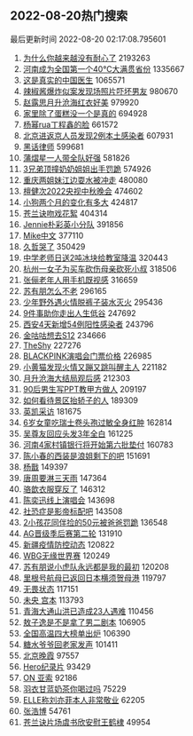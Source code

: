 ## 2022-08-20热门搜索 
最后更新时间 2022-08-20 02:17:08.795601 
1. [为什么你越来越没有耐心了](https://s.weibo.com/weibo?q=%23%E4%B8%BA%E4%BB%80%E4%B9%88%E4%BD%A0%E8%B6%8A%E6%9D%A5%E8%B6%8A%E6%B2%A1%E6%9C%89%E8%80%90%E5%BF%83%E4%BA%86%23&Refer=top) 2193263
1. [河南成为全国第一个40℃大满贯省份](https://s.weibo.com/weibo?q=%23%E6%B2%B3%E5%8D%97%E6%88%90%E4%B8%BA%E5%85%A8%E5%9B%BD%E7%AC%AC%E4%B8%80%E4%B8%AA40%E2%84%83%E5%A4%A7%E6%BB%A1%E8%B4%AF%E7%9C%81%E4%BB%BD%23&Refer=top) 1335667
1. [这是真实的中国医生](https://s.weibo.com/weibo?q=%23%E8%BF%99%E6%98%AF%E7%9C%9F%E5%AE%9E%E7%9A%84%E4%B8%AD%E5%9B%BD%E5%8C%BB%E7%94%9F%23&Refer=top) 1065571
1. [辣椒酱爆炸似案发现场照片吓坏男友](https://s.weibo.com/weibo?q=%23%E8%BE%A3%E6%A4%92%E9%85%B1%E7%88%86%E7%82%B8%E4%BC%BC%E6%A1%88%E5%8F%91%E7%8E%B0%E5%9C%BA%E7%85%A7%E7%89%87%E5%90%93%E5%9D%8F%E7%94%B7%E5%8F%8B%23&Refer=top) 980670
1. [赵露思月升沧海红衣好美](https://s.weibo.com/weibo?q=%23%E8%B5%B5%E9%9C%B2%E6%80%9D%E6%9C%88%E5%8D%87%E6%B2%A7%E6%B5%B7%E7%BA%A2%E8%A1%A3%E5%A5%BD%E7%BE%8E%23&Refer=top) 979920
1. [家里除了蛋糕没一个是真的](https://s.weibo.com/weibo?q=%23%E5%AE%B6%E9%87%8C%E9%99%A4%E4%BA%86%E8%9B%8B%E7%B3%95%E6%B2%A1%E4%B8%80%E4%B8%AA%E6%98%AF%E7%9C%9F%E7%9A%84%23&Refer=top) 694928
1. [杨幂rua丁程鑫的脸](https://s.weibo.com/weibo?q=%23%E6%9D%A8%E5%B9%82rua%E4%B8%81%E7%A8%8B%E9%91%AB%E7%9A%84%E8%84%B8%23&Refer=top) 661572
1. [北京进返京人员发现2例本土感染者](https://s.weibo.com/weibo?q=%23%E5%8C%97%E4%BA%AC%E8%BF%9B%E8%BF%94%E4%BA%AC%E4%BA%BA%E5%91%98%E5%8F%91%E7%8E%B02%E4%BE%8B%E6%9C%AC%E5%9C%9F%E6%84%9F%E6%9F%93%E8%80%85%23&Refer=top) 607931
1. [黑话律师](https://s.weibo.com/weibo?q=%E9%BB%91%E8%AF%9D%E5%BE%8B%E5%B8%88&Refer=top) 599681
1. [蒲熠星一人带全队好强](https://s.weibo.com/weibo?q=%23%E8%92%B2%E7%86%A0%E6%98%9F%E4%B8%80%E4%BA%BA%E5%B8%A6%E5%85%A8%E9%98%9F%E5%A5%BD%E5%BC%BA%23&Refer=top) 581826
1. [3兄弟顶撞奶奶姐姐出手罚跪](https://s.weibo.com/weibo?q=%233%E5%85%84%E5%BC%9F%E9%A1%B6%E6%92%9E%E5%A5%B6%E5%A5%B6%E5%A7%90%E5%A7%90%E5%87%BA%E6%89%8B%E7%BD%9A%E8%B7%AA%23&Refer=top) 574926
1. [重庆两姐妹江边耍水被冲走](https://s.weibo.com/weibo?q=%23%E9%87%8D%E5%BA%86%E4%B8%A4%E5%A7%90%E5%A6%B9%E6%B1%9F%E8%BE%B9%E8%80%8D%E6%B0%B4%E8%A2%AB%E5%86%B2%E8%B5%B0%23&Refer=top) 480080
1. [檀健次2022央视中秋晚会](https://s.weibo.com/weibo?q=%E6%AA%80%E5%81%A5%E6%AC%A12022%E5%A4%AE%E8%A7%86%E4%B8%AD%E7%A7%8B%E6%99%9A%E4%BC%9A&Refer=top) 474602
1. [小狗两个月的变化有多大](https://s.weibo.com/weibo?q=%23%E5%B0%8F%E7%8B%97%E4%B8%A4%E4%B8%AA%E6%9C%88%E7%9A%84%E5%8F%98%E5%8C%96%E6%9C%89%E5%A4%9A%E5%A4%A7%23&Refer=top) 424817
1. [苍兰诀吻戏花絮](https://s.weibo.com/weibo?q=%23%E8%8B%8D%E5%85%B0%E8%AF%80%E5%90%BB%E6%88%8F%E8%8A%B1%E7%B5%AE%23&Refer=top) 404314
1. [Jennie朴彩英小分队](https://s.weibo.com/weibo?q=%23Jennie%E6%9C%B4%E5%BD%A9%E8%8B%B1%E5%B0%8F%E5%88%86%E9%98%9F%23&Refer=top) 391856
1. [Mike中文](https://s.weibo.com/weibo?q=%23Mike%E4%B8%AD%E6%96%87%23&Refer=top) 377110
1. [久哲哭了](https://s.weibo.com/weibo?q=%23%E4%B9%85%E5%93%B2%E5%93%AD%E4%BA%86%23&Refer=top) 350429
1. [中学老师日送2吨冰块给教室降温](https://s.weibo.com/weibo?q=%23%E4%B8%AD%E5%AD%A6%E8%80%81%E5%B8%88%E6%97%A5%E9%80%812%E5%90%A8%E5%86%B0%E5%9D%97%E7%BB%99%E6%95%99%E5%AE%A4%E9%99%8D%E6%B8%A9%23&Refer=top) 320443
1. [杭州一女子为买车砍伤母亲砍死小叔](https://s.weibo.com/weibo?q=%E6%9D%AD%E5%B7%9E%E4%B8%80%E5%A5%B3%E5%AD%90%E4%B8%BA%E4%B9%B0%E8%BD%A6%E7%A0%8D%E4%BC%A4%E6%AF%8D%E4%BA%B2%E7%A0%8D%E6%AD%BB%E5%B0%8F%E5%8F%94&Refer=top) 318506
1. [张俪老年人用手机既视感](https://s.weibo.com/weibo?q=%23%E5%BC%A0%E4%BF%AA%E8%80%81%E5%B9%B4%E4%BA%BA%E7%94%A8%E6%89%8B%E6%9C%BA%E6%97%A2%E8%A7%86%E6%84%9F%23&Refer=top) 316659
1. [苏有朋怎么不老](https://s.weibo.com/weibo?q=%23%E8%8B%8F%E6%9C%89%E6%9C%8B%E6%80%8E%E4%B9%88%E4%B8%8D%E8%80%81%23&Refer=top) 296165
1. [少年野外遇火情脱裤子装水灭火](https://s.weibo.com/weibo?q=%23%E5%B0%91%E5%B9%B4%E9%87%8E%E5%A4%96%E9%81%87%E7%81%AB%E6%83%85%E8%84%B1%E8%A3%A4%E5%AD%90%E8%A3%85%E6%B0%B4%E7%81%AD%E7%81%AB%23&Refer=top) 295436
1. [9件事助你走出人生低谷](https://s.weibo.com/weibo?q=%239%E4%BB%B6%E4%BA%8B%E5%8A%A9%E4%BD%A0%E8%B5%B0%E5%87%BA%E4%BA%BA%E7%94%9F%E4%BD%8E%E8%B0%B7%23&Refer=top) 247692
1. [西安4天新增54例阳性感染者](https://s.weibo.com/weibo?q=%23%E8%A5%BF%E5%AE%894%E5%A4%A9%E6%96%B0%E5%A2%9E54%E4%BE%8B%E9%98%B3%E6%80%A7%E6%84%9F%E6%9F%93%E8%80%85%23&Refer=top) 243796
1. [金咕咕想去S12](https://s.weibo.com/weibo?q=%23%E9%87%91%E5%92%95%E5%92%95%E6%83%B3%E5%8E%BBS12%23&Refer=top) 234666
1. [TheShy](https://s.weibo.com/weibo?q=TheShy&Refer=top) 227276
1. [BLACKPINK演唱会门票价格](https://s.weibo.com/weibo?q=%23BLACKPINK%E6%BC%94%E5%94%B1%E4%BC%9A%E9%97%A8%E7%A5%A8%E4%BB%B7%E6%A0%BC%23&Refer=top) 226985
1. [小黄猫发现火情又蹦又跳叫醒主人](https://s.weibo.com/weibo?q=%23%E5%B0%8F%E9%BB%84%E7%8C%AB%E5%8F%91%E7%8E%B0%E7%81%AB%E6%83%85%E5%8F%88%E8%B9%A6%E5%8F%88%E8%B7%B3%E5%8F%AB%E9%86%92%E4%B8%BB%E4%BA%BA%23&Refer=top) 221182
1. [月升沧海大结局观后感](https://s.weibo.com/weibo?q=%23%E6%9C%88%E5%8D%87%E6%B2%A7%E6%B5%B7%E5%A4%A7%E7%BB%93%E5%B1%80%E8%A7%82%E5%90%8E%E6%84%9F%23&Refer=top) 212303
1. [90后男生写PPT教甲方做人](https://s.weibo.com/weibo?q=%2390%E5%90%8E%E7%94%B7%E7%94%9F%E5%86%99PPT%E6%95%99%E7%94%B2%E6%96%B9%E5%81%9A%E4%BA%BA%23&Refer=top) 209197
1. [如何看待景区抬轿子的人](https://s.weibo.com/weibo?q=%23%E5%A6%82%E4%BD%95%E7%9C%8B%E5%BE%85%E6%99%AF%E5%8C%BA%E6%8A%AC%E8%BD%BF%E5%AD%90%E7%9A%84%E4%BA%BA%23&Refer=top) 189309
1. [英凯采访](https://s.weibo.com/weibo?q=%E8%8B%B1%E5%87%AF%E9%87%87%E8%AE%BF&Refer=top) 181675
1. [6岁女童吃瑞士卷头孢过敏全身红肿](https://s.weibo.com/weibo?q=%236%E5%B2%81%E5%A5%B3%E7%AB%A5%E5%90%83%E7%91%9E%E5%A3%AB%E5%8D%B7%E5%A4%B4%E5%AD%A2%E8%BF%87%E6%95%8F%E5%85%A8%E8%BA%AB%E7%BA%A2%E8%82%BF%23&Refer=top) 162814
1. [吴尊友回应头发3年全白](https://s.weibo.com/weibo?q=%23%E5%90%B4%E5%B0%8A%E5%8F%8B%E5%9B%9E%E5%BA%94%E5%A4%B4%E5%8F%913%E5%B9%B4%E5%85%A8%E7%99%BD%23&Refer=top) 161225
1. [河南4家村镇银行将开始第六批垫付](https://s.weibo.com/weibo?q=%23%E6%B2%B3%E5%8D%974%E5%AE%B6%E6%9D%91%E9%95%87%E9%93%B6%E8%A1%8C%E5%B0%86%E5%BC%80%E5%A7%8B%E7%AC%AC%E5%85%AD%E6%89%B9%E5%9E%AB%E4%BB%98%23&Refer=top) 160783
1. [陈小春的西装是浪姐剩下的吧](https://s.weibo.com/weibo?q=%23%E9%99%88%E5%B0%8F%E6%98%A5%E7%9A%84%E8%A5%BF%E8%A3%85%E6%98%AF%E6%B5%AA%E5%A7%90%E5%89%A9%E4%B8%8B%E7%9A%84%E5%90%A7%23&Refer=top) 151691
1. [杨戬](https://s.weibo.com/weibo?q=%E6%9D%A8%E6%88%AC&Refer=top) 149397
1. [唐周要淋三天雨](https://s.weibo.com/weibo?q=%23%E5%94%90%E5%91%A8%E8%A6%81%E6%B7%8B%E4%B8%89%E5%A4%A9%E9%9B%A8%23&Refer=top) 147364
1. [骆歆衣服穿反了](https://s.weibo.com/weibo?q=%23%E9%AA%86%E6%AD%86%E8%A1%A3%E6%9C%8D%E7%A9%BF%E5%8F%8D%E4%BA%86%23&Refer=top) 146312
1. [陈奕迅线上演唱会](https://s.weibo.com/weibo?q=%23%E9%99%88%E5%A5%95%E8%BF%85%E7%BA%BF%E4%B8%8A%E6%BC%94%E5%94%B1%E4%BC%9A%23&Refer=top) 143698
1. [社恐症是影帝标配吧](https://s.weibo.com/weibo?q=%23%E7%A4%BE%E6%81%90%E7%97%87%E6%98%AF%E5%BD%B1%E5%B8%9D%E6%A0%87%E9%85%8D%E5%90%A7%23&Refer=top) 143508
1. [2小孩花同伴捡的50元被爸爸罚跪](https://s.weibo.com/weibo?q=%232%E5%B0%8F%E5%AD%A9%E8%8A%B1%E5%90%8C%E4%BC%B4%E6%8D%A1%E7%9A%8450%E5%85%83%E8%A2%AB%E7%88%B8%E7%88%B8%E7%BD%9A%E8%B7%AA%23&Refer=top) 136548
1. [AG晋级季后赛第二轮](https://s.weibo.com/weibo?q=%23AG%E6%99%8B%E7%BA%A7%E5%AD%A3%E5%90%8E%E8%B5%9B%E7%AC%AC%E4%BA%8C%E8%BD%AE%23&Refer=top) 131910
1. [新疆疫情防控动态](https://s.weibo.com/weibo?q=%23%E6%96%B0%E7%96%86%E7%96%AB%E6%83%85%E9%98%B2%E6%8E%A7%E5%8A%A8%E6%80%81%23&Refer=top) 120822
1. [WBG无缘世界赛](https://s.weibo.com/weibo?q=%23WBG%E6%97%A0%E7%BC%98%E4%B8%96%E7%95%8C%E8%B5%9B%23&Refer=top) 120249
1. [苏有朋说小虎队永远都是我的最初](https://s.weibo.com/weibo?q=%23%E8%8B%8F%E6%9C%89%E6%9C%8B%E8%AF%B4%E5%B0%8F%E8%99%8E%E9%98%9F%E6%B0%B8%E8%BF%9C%E9%83%BD%E6%98%AF%E6%88%91%E7%9A%84%E6%9C%80%E5%88%9D%23&Refer=top) 120208
1. [里根号航母已返回日本横须贺母港](https://s.weibo.com/weibo?q=%23%E9%87%8C%E6%A0%B9%E5%8F%B7%E8%88%AA%E6%AF%8D%E5%B7%B2%E8%BF%94%E5%9B%9E%E6%97%A5%E6%9C%AC%E6%A8%AA%E9%A1%BB%E8%B4%BA%E6%AF%8D%E6%B8%AF%23&Refer=top) 119797
1. [无畏状态](https://s.weibo.com/weibo?q=%E6%97%A0%E7%95%8F%E7%8A%B6%E6%80%81&Refer=top) 117151
1. [未央 宫本](https://s.weibo.com/weibo?q=%E6%9C%AA%E5%A4%AE%20%E5%AE%AB%E6%9C%AC&Refer=top) 113793
1. [青海大通山洪已造成23人遇难](https://s.weibo.com/weibo?q=%23%E9%9D%92%E6%B5%B7%E5%A4%A7%E9%80%9A%E5%B1%B1%E6%B4%AA%E5%B7%B2%E9%80%A0%E6%88%9023%E4%BA%BA%E9%81%87%E9%9A%BE%23&Refer=top) 110456
1. [敖子逸是不是拿了男二剧本](https://s.weibo.com/weibo?q=%23%E6%95%96%E5%AD%90%E9%80%B8%E6%98%AF%E4%B8%8D%E6%98%AF%E6%8B%BF%E4%BA%86%E7%94%B7%E4%BA%8C%E5%89%A7%E6%9C%AC%23&Refer=top) 106905
1. [全国高温四大榜单出炉](https://s.weibo.com/weibo?q=%23%E5%85%A8%E5%9B%BD%E9%AB%98%E6%B8%A9%E5%9B%9B%E5%A4%A7%E6%A6%9C%E5%8D%95%E5%87%BA%E7%82%89%23&Refer=top) 106390
1. [糖水爷爷回老家发声](https://s.weibo.com/weibo?q=%23%E7%B3%96%E6%B0%B4%E7%88%B7%E7%88%B7%E5%9B%9E%E8%80%81%E5%AE%B6%E5%8F%91%E5%A3%B0%23&Refer=top) 101411
1. [北京晚霞](https://s.weibo.com/weibo?q=%23%E5%8C%97%E4%BA%AC%E6%99%9A%E9%9C%9E%23&Refer=top) 97557
1. [Hero纪录片](https://s.weibo.com/weibo?q=%23Hero%E7%BA%AA%E5%BD%95%E7%89%87%23&Refer=top) 93429
1. [ON 亚索](https://s.weibo.com/weibo?q=ON%20%E4%BA%9A%E7%B4%A2&Refer=top) 92186
1. [羽衣甘蓝奶茶你喝过吗](https://s.weibo.com/weibo?q=%23%E7%BE%BD%E8%A1%A3%E7%94%98%E8%93%9D%E5%A5%B6%E8%8C%B6%E4%BD%A0%E5%96%9D%E8%BF%87%E5%90%97%23&Refer=top) 75229
1. [ELLE称刘亦菲本人非常敬业](https://s.weibo.com/weibo?q=%23ELLE%E7%A7%B0%E5%88%98%E4%BA%A6%E8%8F%B2%E6%9C%AC%E4%BA%BA%E9%9D%9E%E5%B8%B8%E6%95%AC%E4%B8%9A%23&Refer=top) 62205
1. [张浩博](https://s.weibo.com/weibo?q=%E5%BC%A0%E6%B5%A9%E5%8D%9A&Refer=top) 54761
1. [苍兰诀片场虞书欣安慰王鹤棣](https://s.weibo.com/weibo?q=%23%E8%8B%8D%E5%85%B0%E8%AF%80%E7%89%87%E5%9C%BA%E8%99%9E%E4%B9%A6%E6%AC%A3%E5%AE%89%E6%85%B0%E7%8E%8B%E9%B9%A4%E6%A3%A3%23&Refer=top) 49954
